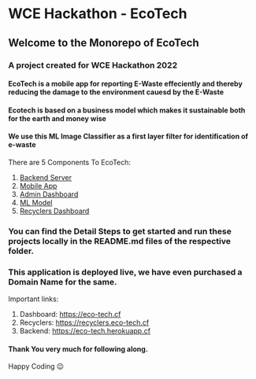 # WCE Hackathon - EcoTech

## Welcome to the Monorepo of EcoTech

### A project created for WCE Hackathon 2022

#### EcoTech is a mobile app for reporting E-Waste effeciently and thereby reducing the damage to the environment cauesd by the E-Waste

#### Ecotech is based on a business model which makes it sustainable both for the earth and money wise

#### We use this ML Image Classifier as a first layer filter for identification of e-waste

There are 5 Components To EcoTech:

1. [Backend Server](https://github.com/EcoTech-WCE-Hackathon/EcoTech/tree/master/EcoTech-Backend)
2. [Mobile App](https://github.com/EcoTech-WCE-Hackathon/EcoTech-App)
3. [Admin Dashboard](https://github.com/EcoTech-WCE-Hackathon/EcoTech/tree/master/EcoTech-Dashboard)
4. [ML Model](https://github.com/EcoTech-WCE-Hackathon/EcoTech/tree/master/EcoTech-Classifier)
5. [Recyclers Dashboard](https://github.com/EcoTech-WCE-Hackathon/EcoTech/tree/master/EcoTech-Recyclers)

### You can find the Detail Steps to get started and run these projects locally in the README.md files of the respective folder.

### This application is deployed live, we have even purchased a Domain Name for the same.

Important links:

1. Dashboard: https://eco-tech.cf
2. Recyclers: https://recyclers.eco-tech.cf
3. Backend: https://eco-tech.herokuapp.cf

#### Thank You very much for following along.

Happy Coding :wink:
